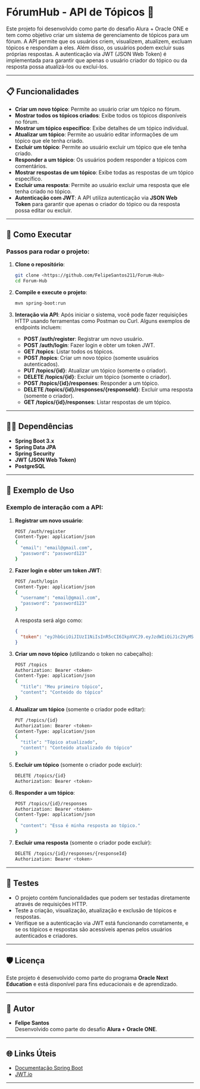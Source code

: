 

# FórumHub - API de Tópicos 💬  
Este projeto foi desenvolvido como parte do desafio Alura + Oracle ONE e tem como objetivo criar um sistema de gerenciamento de tópicos para um fórum. A API permite que os usuários criem, visualizem, atualizem, excluam tópicos e respondam a eles. Além disso, os usuários podem excluir suas próprias respostas. A autenticação via JWT (JSON Web Token) é implementada para garantir que apenas o usuário criador do tópico ou da resposta possa atualizá-los ou excluí-los.


---

## 📋 Funcionalidades
- **Criar um novo tópico**: Permite ao usuário criar um tópico no fórum.
- **Mostrar todos os tópicos criados**: Exibe todos os tópicos disponíveis no fórum.
- **Mostrar um tópico específico**: Exibe detalhes de um tópico individual.
- **Atualizar um tópico**: Permite ao usuário editar informações de um tópico que ele tenha criado.
- **Excluir um tópico**: Permite ao usuário excluir um tópico que ele tenha criado.
- **Responder a um tópico**: Os usuários podem responder a tópicos com comentários.
- **Mostrar respostas de um tópico**: Exibe todas as respostas de um tópico específico.
- **Excluir uma resposta**: Permite ao usuário excluir uma resposta que ele tenha criado no tópico.
- **Autenticação com JWT**: A API utiliza autenticação via **JSON Web Token** para garantir que apenas o criador do tópico ou da resposta possa editar ou excluir.

---

## 🚀 Como Executar  
### Passos para rodar o projeto:

1. **Clone o repositório**:
   ```bash
   git clone <https://github.com/FelipeSantos211/Forum-Hub>
   cd Forum-Hub
   ```

2. **Compile e execute o projeto**:
   ```bash
   mvn spring-boot:run
   ```

3. **Interação via API**:
   Após iniciar o sistema, você pode fazer requisições HTTP usando ferramentas como Postman ou Curl. Alguns exemplos de endpoints incluem:
   - **POST /auth/register**: Registrar um novo usuário.
   - **POST /auth/login**: Fazer login e obter um token JWT.
   - **GET /topics**: Listar todos os tópicos.
   - **POST /topics**: Criar um novo tópico (somente usuários autenticados).
   - **PUT /topics/{id}**: Atualizar um tópico (somente o criador).
   - **DELETE /topics/{id}**: Excluir um tópico (somente o criador).
   - **POST /topics/{id}/responses**: Responder a um tópico.
   - **DELETE /topics/{id}/responses/{responseId}**: Excluir uma resposta (somente o criador).
   - **GET /topics/{id}/responses**: Listar respostas de um tópico.

---

## 🧑‍💻 Dependências  
- **Spring Boot 3.x**
- **Spring Data JPA**
- **Spring Security**
- **JWT (JSON Web Token)**
- **PostgreSQL**

---

## 📄 Exemplo de Uso  
### Exemplo de interação com a API:

1. **Registrar um novo usuário**:
   ```bash
   POST /auth/register
   Content-Type: application/json
   {
     "email": "email@gmail.com",
     "password": "password123"
   }
   ```

2. **Fazer login e obter um token JWT**:
   ```bash
   POST /auth/login
   Content-Type: application/json
   {
     "username": "email@gmail.com",
     "password": "password123"
   }
   ```

   A resposta será algo como:
   ```json
   {
     "token": "eyJhbGciOiJIUzI1NiIsInR5cCI6IkpXVCJ9.eyJzdWIiOiJ1c2VyMSJ9..."
   }
   ```

3. **Criar um novo tópico** (utilizando o token no cabeçalho):
   ```bash
   POST /topics
   Authorization: Bearer <token>
   Content-Type: application/json
   {
     "title": "Meu primeiro tópico",
     "content": "Conteúdo do tópico"
   }
   ```

4. **Atualizar um tópico** (somente o criador pode editar):
   ```bash
   PUT /topics/{id}
   Authorization: Bearer <token>
   Content-Type: application/json
   {
     "title": "Tópico atualizado",
     "content": "Conteúdo atualizado do tópico"
   }
   ```

5. **Excluir um tópico** (somente o criador pode excluir):
   ```bash
   DELETE /topics/{id}
   Authorization: Bearer <token>
   ```

6. **Responder a um tópico**:
   ```bash
   POST /topics/{id}/responses
   Authorization: Bearer <token>
   Content-Type: application/json
   {
     "content": "Essa é minha resposta ao tópico."
   }
   ```

7. **Excluir uma resposta** (somente o criador pode excluir):
   ```bash
   DELETE /topics/{id}/responses/{responseId}
   Authorization: Bearer <token>
   ```

---

## 🧪 Testes  
- O projeto contém funcionalidades que podem ser testadas diretamente através de requisições HTTP.
- Teste a criação, visualização, atualização e exclusão de tópicos e respostas.
- Verifique se a autenticação via JWT está funcionando corretamente, e se os tópicos e respostas são acessíveis apenas pelos usuários autenticados e criadores.

---

## 🛡️ Licença  
Este projeto é desenvolvido como parte do programa **Oracle Next Education** e está disponível para fins educacionais e de aprendizado.

---

## 👥 Autor  
- **Felipe Santos**  
Desenvolvido como parte do desafio **Alura + Oracle ONE**.

---

## 🌐 Links Úteis  
- [Documentação Spring Boot](https://docs.spring.io/spring-boot/docs/current/reference/html/)
- [JWT.io](https://jwt.io/)

---
